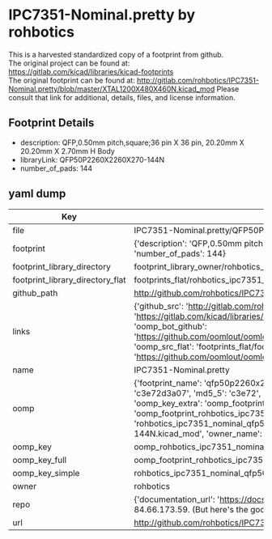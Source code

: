 # IPC7351-Nominal.pretty by rohbotics  
This is a harvested standardized copy of a footprint from github.  
The original project can be found at:  
https://gitlab.com/kicad/libraries/kicad-footprints  
The original footprint can be found at:
http://gitlab.com/rohbotics/IPC7351-Nominal.pretty/blob/master/XTAL1200X480X460N.kicad_mod
Please consult that link for additional, details, files, and license information.  
## Footprint Details
* description: QFP,0.50mm pitch,square;36 pin X 36 pin, 20.20mm X 20.20mm X 2.70mm H Body  
* libraryLink: QFP50P2260X2260X270-144N  
* number_of_pads: 144  
## yaml dump  
| Key | Value |  
| --- | --- |  
| file | IPC7351-Nominal.pretty/QFP50P2260X2260X270-144N.kicad_mod |  
| footprint | {'description': 'QFP,0.50mm pitch,square;36 pin X 36 pin, 20.20mm X 20.20mm X 2.70mm H Body', 'libraryLink': 'QFP50P2260X2260X270-144N', 'number_of_pads': 144} |  
| footprint_library_directory | footprint_library_owner/rohbotics_IPC7351-Nominal.pretty |  
| footprint_library_directory_flat | footprints_flat/rohbotics_ipc7351_nominal_qfp50p2260x2260x270_144n/working |  
| github_path | http://github.com/rohbotics/IPC7351-Nominal.pretty/blob/master/QFP50P2260X2260X270-144N.kicad_mod |  
| links | {'github_src': 'http://gitlab.com/rohbotics/IPC7351-Nominal.pretty/blob/master/XTAL1200X480X460N.kicad_mod', 'github_src_repo': 'https://gitlab.com/kicad/libraries/kicad-footprints', 'oomp_bot': 'footprints/rohbotics_ipc7351_nominal_qfp50p2260x2260x270_144n/working', 'oomp_bot_github': 'https://github.com/oomlout/oomlout_oomp_footprint_bot/tree/main/footprints/rohbotics_ipc7351_nominal_qfp50p2260x2260x270_144n/working', 'oomp_src_flat': 'footprints_flat/footprints_flat/rohbotics_ipc7351_nominal_qfp50p2260x2260x270_144n/working', 'oomp_src_flat_github': 'https://github.com/oomlout/oomlout_oomp_footprint_src/tree/main/footprints_flat/rohbotics_ipc7351_nominal_qfp50p2260x2260x270_144n/working'} |  
| name | IPC7351-Nominal.pretty |  
| oomp | {'footprint_name': 'qfp50p2260x2260x270_144n', 'library_name': 'ipc7351_nominal', 'md5': 'c3e72d3a07a43a957d14b625a885d74f', 'md5_10': 'c3e72d3a07', 'md5_5': 'c3e72', 'md5_6': 'c3e72d', 'oomp_key': 'oomp_rohbotics_ipc7351_nominal_qfp50p2260x2260x270_144n', 'oomp_key_extra': 'oomp_footprint_rohbotics_ipc7351_nominal_qfp50p2260x2260x270_144n', 'oomp_key_full': 'oomp_footprint_rohbotics_ipc7351_nominal_qfp50p2260x2260x270_144n_c3e72d', 'oomp_key_simple': 'rohbotics_ipc7351_nominal_qfp50p2260x2260x270_144n', 'original_filename': 'IPC7351-Nominal.pretty/QFP50P2260X2260X270-144N.kicad_mod', 'owner_name': 'rohbotics'} |  
| oomp_key | oomp_rohbotics_ipc7351_nominal_qfp50p2260x2260x270_144n |  
| oomp_key_full | oomp_footprint_rohbotics_ipc7351_nominal_qfp50p2260x2260x270_144n |  
| oomp_key_simple | rohbotics_ipc7351_nominal_qfp50p2260x2260x270_144n |  
| owner | rohbotics |  
| repo | {'documentation_url': 'https://docs.github.com/rest/overview/resources-in-the-rest-api#rate-limiting', 'message': "API rate limit exceeded for 84.66.173.59. (But here's the good news: Authenticated requests get a higher rate limit. Check out the documentation for more details.)"} |  
| url | http://github.com/rohbotics/IPC7351-Nominal.pretty |  

